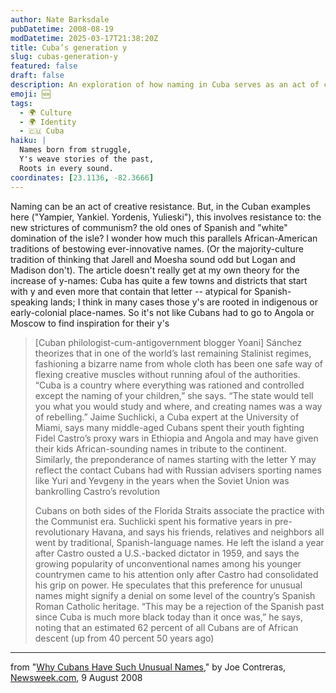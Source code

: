 ```yaml
---
author: Nate Barksdale
pubDatetime: 2008-08-19
modDatetime: 2025-03-17T21:38:20Z
title: Cuba’s generation y
slug: cubas-generation-y
featured: false
draft: false
description: An exploration of how naming in Cuba serves as an act of creative resistance against political and cultural constraints.
emoji: 🆕
tags:
  - 🌍 Culture
  - 🌍 Identity
  - 🇨🇺 Cuba
haiku: |
  Names born from struggle,  
  Y's weave stories of the past,  
  Roots in every sound.
coordinates: [23.1136, -82.3666]
---
```


Naming can be an act of creative resistance. But, in the Cuban examples here ("Yampier, Yankiel. Yordenis, Yulieski"), this involves resistance to: the new strictures of communism? the old ones of Spanish and "white" domination of the isle? I wonder how much this parallels African-American traditions of bestowing ever-innovative names. (Or the majority-culture tradition of thinking that Jarell and Moesha sound odd but Logan and Madison don't). The article doesn't really get at my own theory for the increase of y-names: Cuba has quite a few towns and districts that start with y and even more that contain that letter -- atypical for Spanish-speaking lands; I think in many cases those y's are rooted in indigenous or early-colonial place-names. So it's not like Cubans had to go to Angola or Moscow to find inspiration for their y's

> [Cuban philologist-cum-antigovernment blogger Yoani] Sánchez theorizes that in one of the world’s last remaining Stalinist regimes, fashioning a bizarre name from whole cloth has been one safe way of flexing creative muscles without running afoul of the authorities. “Cuba is a country where everything was rationed and controlled except the naming of your children,” she says. “The state would tell you what you would study and where, and creating names was a way of rebelling.” Jaime Suchlicki, a Cuba expert at the University of Miami, says many middle-aged Cubans spent their youth fighting Fidel Castro’s proxy wars in Ethiopia and Angola and may have given their kids African-sounding names in tribute to the continent. Similarly, the preponderance of names starting with the letter Y may reflect the contact Cubans had with Russian advisers sporting names like Yuri and Yevgeny in the years when the Soviet Union was bankrolling Castro’s revolution
>
> Cubans on both sides of the Florida Straits associate the practice with the Communist era. Suchlicki spent his formative years in pre-revolutionary Havana, and says his friends, relatives and neighbors all went by traditional, Spanish-language names. He left the island a year after Castro ousted a U.S.-backed dictator in 1959, and says the growing popularity of unconventional names among his younger countrymen came to his attention only after Castro had consolidated his grip on power. He speculates that this preference for unusual names might signify a denial on some level of the country’s Spanish Roman Catholic heritage. “This may be a rejection of the Spanish past since Cuba is much more black today than it once was,” he says, noting that an estimated 62 percent of all Cubans are of African descent (up from 40 percent 50 years ago)

---

from "[Why Cubans Have Such Unusual Names](http://web.archive.org/web/20100217102419/http://www.newsweek.com:80/id/151672)," by Joe Contreras, [Newsweek.com](http://web.archive.org/web/20100217102419/http://www.newsweek.com:80/id/151672), 9 August 2008
